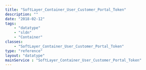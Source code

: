 ```yaml
---
title: "SoftLayer_Container_User_Customer_Portal_Token"
description: ""
date: "2018-02-12"
tags:
    - "datatype"
    - "sldn"
    - "Container"
classes:
    - "SoftLayer_Container_User_Customer_Portal_Token"
type: "reference"
layout: "datatype"
mainService : "SoftLayer_Container_User_Customer_Portal_Token"
---
```

